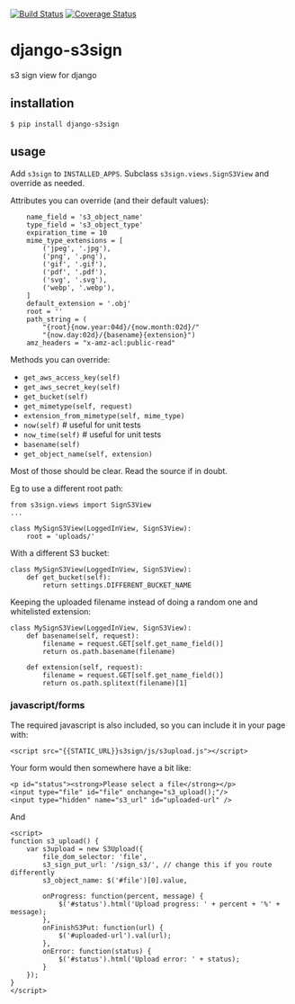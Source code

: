 [![Build Status](https://travis-ci.org/ccnmtl/django-s3sign.svg?branch=master)](https://travis-ci.org/ccnmtl/django-s3sign)
[![Coverage Status](https://coveralls.io/repos/github/ccnmtl/django-s3sign/badge.svg?branch=master)](https://coveralls.io/github/ccnmtl/django-s3sign?branch=master)

# django-s3sign
s3 sign view for django

## installation

    $ pip install django-s3sign

## usage

Add `s3sign` to `INSTALLED_APPS`. Subclass `s3sign.views.SignS3View`
and override as needed.

Attributes you can override (and their default values):

```
    name_field = 's3_object_name'
    type_field = 's3_object_type'
    expiration_time = 10
    mime_type_extensions = [
        ('jpeg', '.jpg'),
        ('png', '.png'),
        ('gif', '.gif'),
        ('pdf', '.pdf'),
        ('svg', '.svg'),
        ('webp', '.webp'),
    ]
    default_extension = '.obj'
    root = ''
    path_string = (
        "{root}{now.year:04d}/{now.month:02d}/"
        "{now.day:02d}/{basename}{extension}")
    amz_headers = "x-amz-acl:public-read"
```

Methods you can override:

* `get_aws_access_key(self)`
* `get_aws_secret_key(self)`
* `get_bucket(self)`
* `get_mimetype(self, request)`
* `extension_from_mimetype(self, mime_type)`
* `now(self)` # useful for unit tests
* `now_time(self)` # useful for unit tests
* `basename(self)`
* `get_object_name(self, extension)`

Most of those should be clear. Read the source if in doubt.


Eg to use a different root path:


```
from s3sign.views import SignS3View
...

class MySignS3View(LoggedInView, SignS3View):
    root = 'uploads/'
```

With a different S3 bucket:

```
class MySignS3View(LoggedInView, SignS3View):
    def get_bucket(self):
        return settings.DIFFERENT_BUCKET_NAME
```

Keeping the uploaded filename instead of doing a random one and
whitelisted extension:

```
class MySignS3View(LoggedInView, SignS3View):
    def basename(self, request):
        filename = request.GET[self.get_name_field()]
        return os.path.basename(filename)

    def extension(self, request):
        filename = request.GET[self.get_name_field()]
        return os.path.splitext(filename)[1]
```


### javascript/forms

The required javascript is also included, so you can include it in
your page with:

    <script src="{{STATIC_URL}}s3sign/js/s3upload.js"></script>

Your form would then somewhere have a bit like:

    <p id="status"><strong>Please select a file</strong></p>
    <input type="file" id="file" onchange="s3_upload();"/>
    <input type="hidden" name="s3_url" id="uploaded-url" />

And

```
<script>
function s3_upload() {
    var s3upload = new S3Upload({
        file_dom_selector: 'file',
        s3_sign_put_url: '/sign_s3/', // change this if you route differently
        s3_object_name: $('#file')[0].value,

        onProgress: function(percent, message) {
            $('#status').html('Upload progress: ' + percent + '%' + message);
        },
        onFinishS3Put: function(url) {
            $('#uploaded-url').val(url);
        },
        onError: function(status) {
            $('#status').html('Upload error: ' + status);
        }
    });
}
</script>
```
